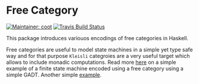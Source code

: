 # Free Category
[![Maintainer: coot](https://img.shields.io/badge/maintainer-coot-lightgrey.svg)](http://github.com/coot)
[![Travis Build Status](https://travis-ci.org/coot/free-category.svg?branch=master)](https://travis-ci.org/coot/free-category)

This package introduces variouos encodings of free categories in Haskell.

Free categories are useful to model state machines in a simple yet type safe
way and for that purpose `Kleisli` categroies are a very useful target which
allows to include monadic computations.  Read more
[here](https://coot.me/posts/finite-state-machines.html) on a simple example of
a finite state machine encoded using a free category using a simple GADT.
Another simple
[example](https://github.com/coot/free-algebras/blob/master/examples/src/Control/Category/Free.hs).
